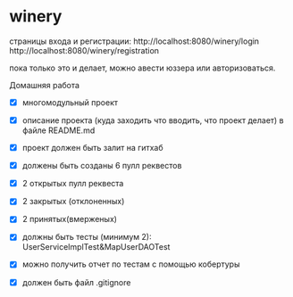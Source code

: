 # winery
страницы входа и регистрации:
 http://localhost:8080/winery/login
 http://localhost:8080/winery/registration

пока только это и делает, можно авести юззера или авторизоваться.

Домашняя работа
- [x] многомодульный проект
- [x] описание проекта (куда заходить что вводить, что проект делает) в файле README.md
- [x] проект должен быть залит на гитхаб
- [x] должены быть созданы 6 пулл реквестов
- [x] 2 открытых пулл реквеста
- [x] 2 закрытых (отклоненных)
- [x] 2 принятых(вмерженых)
- [x] должны быть тесты (минимум 2): UserServiceImplTest&MapUserDAOTest
- [x] можно получить отчет по тестам с помощью кобертуры
- [x] должен быть файл .gitignore


